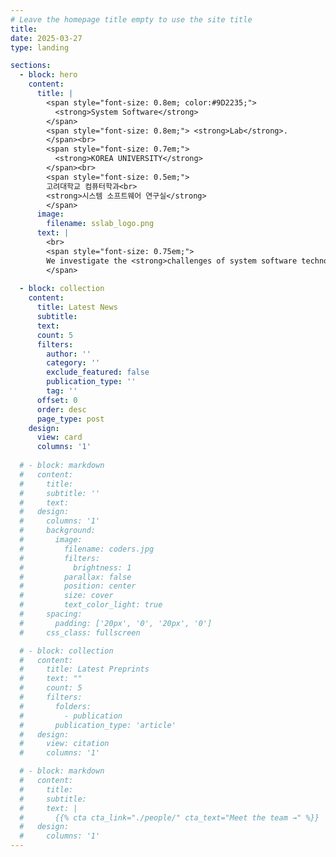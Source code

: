 ```yaml
---
# Leave the homepage title empty to use the site title
title:
date: 2025-03-27
type: landing

sections:
  - block: hero
    content:
      title: |
        <span style="font-size: 0.8em; color:#9D2235;">
          <strong>System Software</strong>
        </span> 
        <span style="font-size: 0.8em;"> <strong>Lab</strong>.
        </span><br>
        <span style="font-size: 0.7em;">
          <strong>KOREA UNIVERSITY</strong>
        </span><br>
        <span style="font-size: 0.5em;">
        고려대학교 컴퓨터학과<br>
        <strong>시스템 소프트웨어 연구실</strong>
        </span>
      image:
        filename: sslab_logo.png
      text: |
        <br>
        <span style="font-size: 0.75em;">
        We investigate the <strong>challenges of system software technologies</strong> with the goal of <strong>better performance and efficiency</strong> of computing infrastructures on all scales, from individual computers to massive cloud to planetary scale clusters. Our research efforts cover exciting topics like system optimization techniques, resource efficiency, high-performance computing, and virtualization.
        </span>
  
  - block: collection
    content:
      title: Latest News
      subtitle:
      text:
      count: 5
      filters:
        author: ''
        category: ''
        exclude_featured: false
        publication_type: ''
        tag: ''
      offset: 0
      order: desc
      page_type: post
    design:
      view: card
      columns: '1'
  
  # - block: markdown
  #   content:
  #     title:
  #     subtitle: ''
  #     text:
  #   design:
  #     columns: '1'
  #     background:
  #       image: 
  #         filename: coders.jpg
  #         filters:
  #           brightness: 1
  #         parallax: false
  #         position: center
  #         size: cover
  #         text_color_light: true
  #     spacing:
  #       padding: ['20px', '0', '20px', '0']
  #     css_class: fullscreen

  # - block: collection
  #   content:
  #     title: Latest Preprints
  #     text: ""
  #     count: 5
  #     filters:
  #       folders:
  #         - publication
  #       publication_type: 'article'
  #   design:
  #     view: citation
  #     columns: '1'

  # - block: markdown
  #   content:
  #     title:
  #     subtitle:
  #     text: |
  #       {{% cta cta_link="./people/" cta_text="Meet the team →" %}}
  #   design:
  #     columns: '1'
---
```

